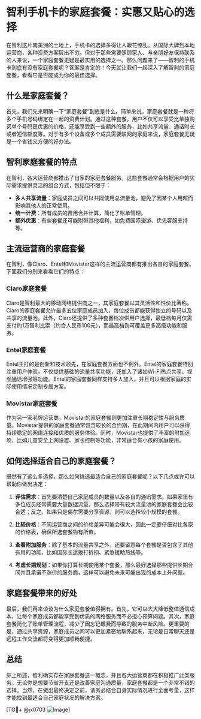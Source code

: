 # 智利手机卡的家庭套餐：实惠又贴心的选择

在智利这片南美洲的土地上，手机卡的选择多得让人眼花缭乱。从国际大牌到本地运营商，各种资费方案层出不穷。但对于那些需要照顾家人、与亲朋好友保持联系的人来说，一个家庭套餐无疑是最实用的选择之一。那么问题来了——智利的手机卡到底有没有家庭套餐呢？答案是肯定的！今天就让我们一起深入了解智利的家庭套餐，看看它是否能成为你的最佳选择。

## 什么是家庭套餐？

首先，我们先来明确一下“家庭套餐”到底是什么。简单来说，家庭套餐就是一种将多个手机号码绑定在一起的资费计划。通过这种套餐，用户不仅可以享受比单独购买单个号码更优惠的价格，还能享受到一些额外的服务，比如共享流量、通话时长或者短信额度等。对于有多个设备或多个成员需要联网的家庭来说，家庭套餐无疑是一个省钱又方便的好办法。

## 智利家庭套餐的特点

在智利，各大运营商都推出了自家的家庭套餐服务。这些套餐通常会根据用户的实际需求提供灵活的组合方式，包括但不限于：

- **多人共享流量**：家庭成员之间可以共同使用总流量池，避免了因某个人用超而影响其他人的正常使用。
- **统一计费**：所有成员的费用合并计算，简化了账单管理。
- **额外优惠**：有些套餐还可能附带其他福利，如免费国际漫游、优先客服支持等。

## 主流运营商的家庭套餐

在智利，像Claro、Entel和Movistar这样的主流运营商都有推出各自的家庭套餐。下面我们分别来看看它们的特点：

### Claro家庭套餐

Claro是智利最大的移动网络提供商之一，其家庭套餐以其灵活性和性价比著称。Claro的家庭套餐允许最多五位家庭成员加入，每位成员都能获得独立的号码以及共享的流量池。此外，Claro还提供了多种套餐档次供用户选择，最低档每月仅需支付约1万智利比索（约合人民币100元），而最高档则可覆盖更多高级功能和服务。

### Entel家庭套餐

Entel主打的是创新和技术领先，在家庭套餐方面也不例外。Entel的家庭套餐特别注重用户体验，不仅提供基础的流量共享功能，还加入了诸如Wi-Fi热点共享、视频通话增强等功能。Entel的家庭套餐同样支持多人加入，并且可以根据家庭的实际使用情况定制专属方案。

### Movistar家庭套餐

作为另一家老牌运营商，Movistar的家庭套餐则更加注重长期稳定性与服务质量。Movistar提供的家庭套餐通常包含较长的合约期，在此期间内用户可以获得持续稳定的网络连接和优质的服务体验。同时，Movistar也提供了丰富的附加选项，比如儿童安全上网设置、家长控制等功能，非常适合有小孩的家庭使用。

## 如何选择适合自己的家庭套餐？

既然有了这么多选择，那么如何挑选最适合自己的家庭套餐呢？以下几点或许可以帮助你做出决定：

1. **评估需求**：首先要清楚自己家庭成员的数量以及各自的通讯需求。如果家里有多位成员经常需要大量数据流量，那么选择带有较大流量池的家庭套餐会比较合适；反之，如果只是偶尔需要分享资源，则可以选择较小规模的套餐。

2. **比较价格**：不同运营商之间的价格差异可能会很大，因此一定要仔细对比各家的价格表，确保所选套餐物有所值。

3. **查看附加服务**：除了基本的流量共享之外，还要留意每个套餐是否包含了其他有用的功能，比如国际长途拨打折扣、紧急援助热线等。

4. **考虑长期规划**：如果你打算长期使用某个套餐，那么最好选择那些提供长期合同并且承诺不涨价的服务商，这样可以避免未来可能出现的成本上升问题。

## 家庭套餐带来的好处

最后，我们再来谈谈为什么家庭套餐值得拥有。首先，它可以大大降低整体通信成本，让每个家庭成员都能享受到优质的网络服务而不必担心预算问题。其次，家庭套餐简化了账单管理流程，减少了因忘记缴费而导致的服务中断风险。更重要的是，通过共享资源，家庭成员之间可以更加紧密地联系起来，无论是日常聊天还是远程工作交流都将变得更加顺畅便捷。

## 总结

综上所述，智利确实存在家庭套餐这一概念，并且各大运营商都在积极推广此类服务。无论你是想要节省开支还是改善家庭沟通质量，家庭套餐都是一个非常不错的选择。当然，在做出最终决定之前，请务必结合自身实际情况进行全面考量，这样才能找到最适合自己家庭状况的解决方案。

[TG💪+ @jx0703 ![Image](https://github.com/user-attachments/assets/dbca1d08-cadb-493c-b0ec-ad6f7a83f270)]